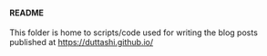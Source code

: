 #### README

This folder is home to scripts/code used for writing the blog posts published at https://duttashi.github.io/ 